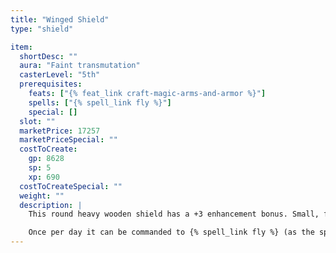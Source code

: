 ```yaml
---
title: "Winged Shield"
type: "shield"

item:
  shortDesc: ""
  aura: "Faint transmutation"
  casterLevel: "5th"
  prerequisites:
    feats: ["{% feat_link craft-magic-arms-and-armor %}"]
    spells: ["{% spell_link fly %}"]
    special: []
  slot: ""
  marketPrice: 17257
  marketPriceSpecial: ""
  costToCreate:
    gp: 8628
    sp: 5
    xp: 690
  costToCreateSpecial: ""
  weight: ""
  description: |
    This round heavy wooden shield has a +3 enhancement bonus. Small, feathered wings encircle the shield.

    Once per day it can be commanded to {% spell_link fly %} (as the spell), carrying the wielder. The shield can carry up to 133 pounds and move at 60 feet per round, or up to 266 pounds and move at 40 feet per round.
---
```

